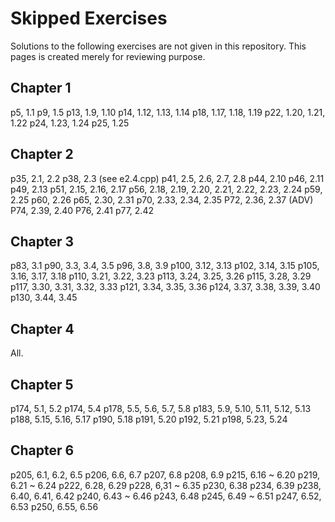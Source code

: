 # Skipped Exercises

Solutions to the following exercises are not given in this repository. This pages is created merely for reviewing purpose.

## Chapter 1

p5, 1.1
p9, 1.5
p13, 1.9, 1.10
p14, 1.12, 1.13, 1.14
p18, 1.17, 1.18, 1.19
p22, 1.20, 1.21, 1.22
p24, 1.23, 1.24
p25, 1.25

## Chapter 2

p35, 2.1, 2.2
p38, 2.3 (see e2.4.cpp)
p41, 2.5, 2.6, 2.7, 2.8
p44, 2.10
p46, 2.11
p49, 2.13
p51, 2.15, 2.16, 2.17
p56, 2.18, 2.19, 2.20, 2.21, 2.22, 2.23, 2.24
p59, 2.25
p60, 2.26
p65, 2.30, 2.31
p70, 2.33, 2.34, 2.35
P72, 2.36, 2.37 (ADV)
P74, 2.39, 2.40
P76, 2.41
p77, 2.42

## Chapter 3

p83, 3.1
p90, 3.3, 3.4, 3.5
p96, 3.8, 3.9
p100, 3.12, 3.13
p102, 3.14, 3.15
p105, 3.16, 3.17, 3.18
p110, 3.21, 3.22, 3.23
p113, 3.24, 3.25, 3.26
p115, 3.28, 3.29
p117, 3.30, 3.31, 3.32, 3.33
p121, 3.34, 3.35, 3.36
p124, 3.37, 3.38, 3.39, 3.40
p130, 3.44, 3.45

## Chapter 4

All.

## Chapter 5

p174, 5.1, 5.2
p174, 5.4
p178, 5.5, 5.6, 5.7, 5.8
p183, 5.9, 5.10, 5.11, 5.12, 5.13
p188, 5.15, 5.16, 5.17
p190, 5.18
p191, 5.20
p192, 5.21
p198, 5.23, 5.24

## Chapter 6

p205, 6.1, 6.2, 6.5
p206, 6.6, 6.7
p207, 6.8
p208, 6.9
p215, 6.16 ~ 6.20
p219, 6.21 ~ 6.24
p222, 6.28, 6.29
p228, 6,31 ~ 6.35
p230, 6.38
p234, 6.39
p238, 6.40, 6.41, 6.42
p240, 6.43 ~ 6.46
p243, 6.48
p245, 6.49 ~ 6.51
p247, 6.52, 6.53
p250, 6.55, 6.56
